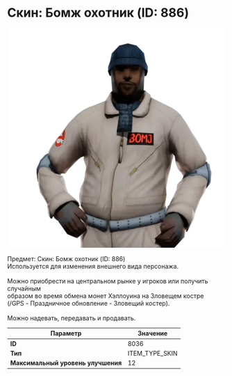 # Скин: Бомж охотник (ID: 886)

![Item Image](../img/8036.webp?raw=true)

Предмет: Скин: Бомж охотник (ID: 886)<br>Используется для изменения внешнего вида персонажа.<br><br>Можно приобрести на центральном рынке у игроков или получить случайным<br>образом во время обмена монет Хэллоуина на Зловещем костре<br>(/GPS - Праздничное обновление - Зловещий костер).<br><br>Можно надевать, передавать и продавать.


| Параметр | Значение |
|----------|----------|
| **ID** | 8036 |
| **Тип** | ITEM_TYPE_SKIN |
| **Максимальный уровень улучшения** | 12 |

